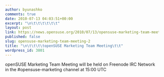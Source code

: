 ```yaml
---
author: byunashko
comments: true
date: 2010-07-13 04:03:51+00:00
excerpt: "\n\t\t\t\t\t\t"
layout: post
link: https://news.opensuse.org/2010/07/13/opensuse-marketing-team-meeting-2/
published: false
slug: opensuse-marketing-team-meeting-2
title: "\n\t\t\t\topenSUSE Marketing Team Meeting\t\t"
wordpress_id: 3801
---
```

openSUSE Marketing Team Meeting will be held on Freenode IRC Network in the #opensuse-marketing channel at 15:00 UTC		
